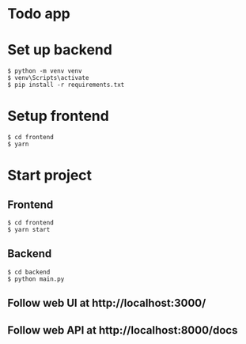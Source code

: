 # Todo app

# Set up backend
```
$ python -m venv venv
$ venv\Scripts\activate
$ pip install -r requirements.txt
```

# Setup frontend
```
$ cd frontend
$ yarn
```
# Start project
## Frontend
```
$ cd frontend
$ yarn start
```
## Backend
```
$ cd backend
$ python main.py
```
## Follow web UI at http://localhost:3000/
## Follow web API at http://localhost:8000/docs
